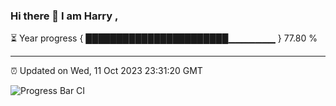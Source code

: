 ### Hi there 👋 I am Harry , 

⏳ Year progress { ███████████████████████▁▁▁▁▁▁▁ } 77.80 %

---

⏰ Updated on Wed, 11 Oct 2023 23:31:20 GMT

![Progress Bar CI](https://github.com/duykhang68/duykhang68/workflows/Progress%20Bar%20CI/badge.svg)
